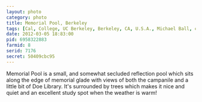```yaml
---
layout: photo
category: photo
title: Memorial Pool, Berkeley
tags: [Cal, College, UC Berkeley, Berkeley, CA, U.S.A., Michael Ball, cycomachead, Canon 7D, portrait, Canon, 7D, EF-S 10-22, UCB, University of California, Memorial Pool, Campanile, Sather Tower, Memorial Glade, Doe Library, HDR, HDRI, sunset]
date: 2012-03-05 18:83:00
pid: 6958322883
farmid: 8
serid: 7176
secret: 50409cbc95
---
```


Memorial Pool is a small, and somewhat secluded reflection pool which sits along the edge of memorial glade with views of both the campanile and a little bit of Doe Library. It's surrounded by trees which makes it nice and quiet and an excellent study spot when the weather is warm!